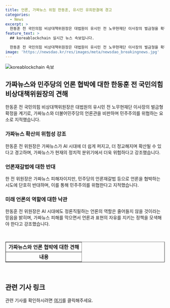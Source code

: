 ```yaml
---
title: 언론, 가짜뉴스 위험 한동훈, 유시민 유죄판결에 경고
categories:
  - News
excerpt: >
  한동훈 전 국민의힘 비상대책위원장은 대법원이 유시민 전 노무현재단 이사장의 벌금형을 확정짓자, 더불어민주당과 이재명 대표의 언론관을 비판하며 가짜뉴스의 위험성을 경고했다. 그는 "AI 시대에서 가짜뉴스는 더 정교해지고 더 잘 확산된다"며, 가짜뉴스 피해자로서 언론의 협박 시도를 반대하고 언론의 자유를 보호해야 한다고 주장했다. 또한, 유시민씨를 겨냥하여 이 대표를 비판하는 발언을 한 것으로 풀이되었다.
feature_text: >
  ## koreablockchain 실시간 뉴스 속보입니다.

  한동훈 전 국민의힘 비상대책위원장은 대법원이 유시민 전 노무현재단 이사장의 벌금형을 확정짓자, 더불어민주당과 이재명 대표의 언론관을 비판하며 가짜뉴스의 위험성을 경고했다. 그는 "AI 시대에서 가짜뉴스는 더 정교해지고 더 잘 확산된다"며, 가짜뉴스 피해자로서 언론의 협박 시도를 반대하고 언론의 자유를 보호해야 한다고 주장했다. 또한, 유시민씨를 겨냥하여 이 대표를 비판하는 발언을 한 것으로 풀이되었다.
image: 'https://newsdao.kr/res/images/meta/newsdao_breakingnews.jpg'
---
```


<p><img src="https://newsdao.kr/res/images/meta/newsdao_breakingnews.jpg" alt="koreablockchain 속보" /></p>

<h2 data-ke-size="size26">가짜뉴스와 민주당의 언론 협박에 대한 한동훈 전 국민의힘 비상대책위원장의 견해</h2>

<p data-ke-size="size16">한동훈 전 국민의힘 비상대책위원장은 대법원의 유시민 전 노무현재단 이사장의 벌금형 확정을 계기로, 가짜뉴스와 더불어민주당의 언론관을 비판하며 민주주의를 위협하는 요소로 지적했습니다.</p>

<h3 data-ke-size="size24">가짜뉴스 확산의 위험성 강조</h3>

<p data-ke-size="size16">한동훈 전 위원장은 가짜뉴스가 AI 시대에 더 쉽게 퍼지고, 더 정교해지며 확산될 수 있다고 경고하며, 가짜뉴스가 현재의 정치적 분위기에서 더욱 위험하다고 강조했습니다.</p>

<h3 data-ke-size="size24">언론재갈법에 대한 반대</h3>

<p data-ke-size="size16">한 전 위원장은 가짜뉴스 피해자이지만, 민주당의 언론재갈법 등으로 언론을 협박하는 시도에 단호히 반대하며, 이를 통해 민주주의를 위협한다고 지적했습니다.</p>

<h3 data-ke-size="size24">미래 언론의 역할에 대한 낙관</h3>

<p data-ke-size="size16">한동훈 전 위원장은 AI 시대에도 정론직필하는 언론의 역할은 줄어들지 않을 것이라는 믿음을 밝히며, 가짜뉴스 피해를 막으면서 언론과 표현의 자유를 지키는 정책을 모색해야 한다고 강조했습니다.</p>

<p data-ke-size="size16">&nbsp;</p>

<table style="width: 100%;" border="1">
<tbody>
<tr>
<td style="text-align: center; height: 17px;"><b>가짜뉴스와 언론 협박에 대한 견해</b></td>
</tr>
<tr>
<td style="text-align: center; height: 17px;"><b>내용</b></td>
</tr>
</tbody>
</table>

<p data-ke-size="size16">&nbsp;</p>

<h2 data-ke-size="size26">관련 기사 링크</h2>

<p data-ke-size="size16">관련 기사를 확인하시려면 <a href="https://www.examplelink.com">여기</a>를 클릭해주세요.</p>

